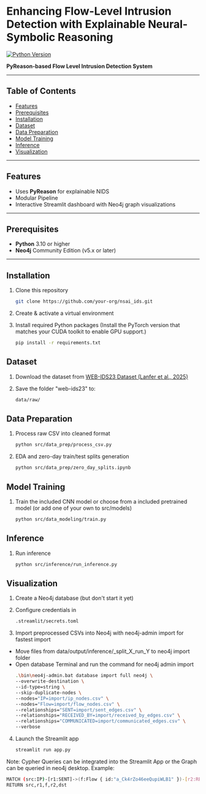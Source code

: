 # Enhancing Flow-Level Intrusion Detection with Explainable Neural-Symbolic Reasoning

[![Python Version](https://img.shields.io/badge/python-3.10%2B-blue.svg)](https://www.python.org/)  

**PyReason-based Flow Level Intrusion Detection System**

---

## Table of Contents

- [Features](#features)  
- [Prerequisites](#prerequisites)  
- [Installation](#installation)  
- [Dataset](#dataset)  
- [Data Preparation](#data-preparation)  
- [Model Training](#model-training)  
- [Inference](#inference)  
- [Visualization](#visualization)  

---

## Features

- Uses **PyReason** for explainable NIDS
- Modular Pipeline    
- Interactive Streamlit dashboard with Neo4j graph visualizations  

---

## Prerequisites

- **Python** 3.10 or higher  
- **Neo4j** Community Edition (v5.x or later)  

---

## Installation
1. Clone this repository  
   ```bash
   git clone https://github.com/your-org/nsai_ids.git
   
2. Create & activate a virtual environment

3. Install required Python packages (Install the PyTorch version that matches your CUDA toolkit to enable GPU support.)
   ```bash
   pip install -r requirements.txt

## Dataset
1. Download the dataset from [WEB-IDS23 Dataset (Lanfer et al., 2025)](https://osnadata.ub.uni-osnabrueck.de/dataset.xhtml?persistentId=doi:10.26249/FK2/MOCIY8)
  
2. Save the folder "web-ids23" to:  
   ```bash
   data/raw/

## Data Preparation
1. Process raw CSV into cleaned format  
   ```bash
   python src/data_prep/process_csv.py
   
2. EDA and zero-day train/test splits generation  
   ```bash
   python src/data_prep/zero_day_splits.ipynb

## Model Training
1. Train the included CNN model or choose from a included pretrained model (or add one of your own to src/models)
   ```bash
   python src/data_modeling/train.py

## Inference
1. Run inference
   ```bash
   python src/inference/run_inference.py

## Visualization
1. Create a Neo4j database (but don't start it yet)

2. Configure credentials in
   ```bash
   .streamlit/secrets.toml

3. Import preprocessed CSVs into Neo4j with neo4j-admin import for fastest import
-  Move files from data/output/inference/_split_X_run_Y to neo4j import folder
-  Open database Terminal and run the command for neo4j admin import
     ```bash
   .\bin\neo4j-admin.bat database import full neo4j \
    --overwrite-destination \
    --id-type=string \
    --skip-duplicate-nodes \
    --nodes="IP=import/ip_nodes.csv" \
    --nodes="Flow=import/flow_nodes.csv" \
    --relationships="SENT=import/sent_edges.csv" \
    --relationships="RECEIVED_BY=import/received_by_edges.csv" \
    --relationships="COMMUNICATED=import/communicated_edges.csv" \
    --verbose

4. Launch the Streamlit app
   ```bash
   streamlit run app.py

Note: Cypher Queries can be integrated into the Streamlit App or the Graph can be queried in neo4j desktop. Example:
```bash
MATCH (src:IP)-[r1:SENT]->(f:Flow { id:"a_Ck4rZo46eeQupiWLB1" })-[r2:RECEIVED_BY]->(dst:IP)
RETURN src,r1,f,r2,dst
